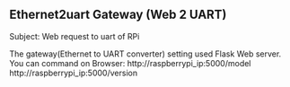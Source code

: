 ## Ethernet2uart Gateway (Web 2 UART)
Subject: Web request to uart of RPi

The gateway(Ethernet to UART converter) setting used Flask Web server.
You can command on Browser: 
http://raspberrypi_ip:5000/model
http://raspberrypi_ip:5000/version